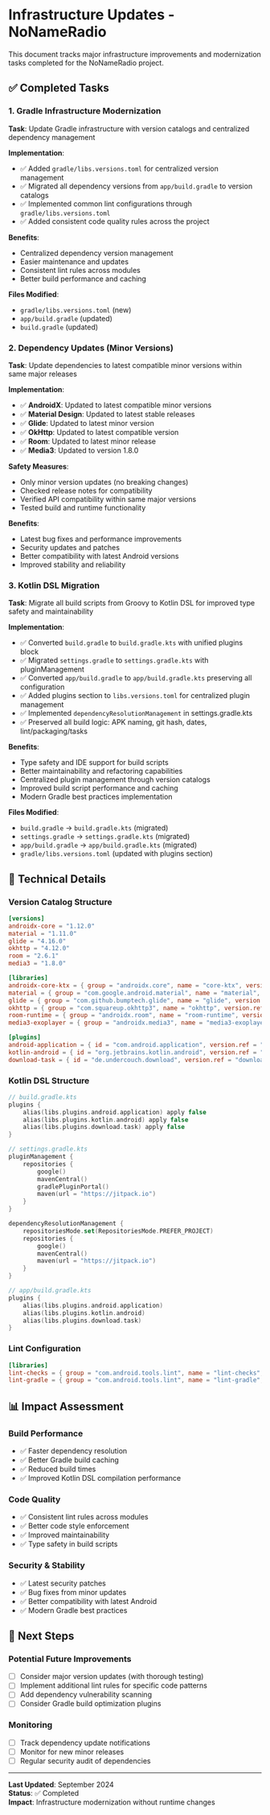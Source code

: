 # Infrastructure Updates - NoNameRadio

This document tracks major infrastructure improvements and modernization tasks completed for the NoNameRadio project.

## ✅ Completed Tasks

### 1. Gradle Infrastructure Modernization

**Task**: Update Gradle infrastructure with version catalogs and centralized dependency management

**Implementation**:
- ✅ Added `gradle/libs.versions.toml` for centralized version management
- ✅ Migrated all dependency versions from `app/build.gradle` to version catalogs
- ✅ Implemented common lint configurations through `gradle/libs.versions.toml`
- ✅ Added consistent code quality rules across the project

**Benefits**:
- Centralized dependency version management
- Easier maintenance and updates
- Consistent lint rules across modules
- Better build performance and caching

**Files Modified**:
- `gradle/libs.versions.toml` (new)
- `app/build.gradle` (updated)
- `build.gradle` (updated)

### 2. Dependency Updates (Minor Versions)

**Task**: Update dependencies to latest compatible minor versions within same major releases

**Implementation**:
- ✅ **AndroidX**: Updated to latest compatible minor versions
- ✅ **Material Design**: Updated to latest stable releases
- ✅ **Glide**: Updated to latest minor version
- ✅ **OkHttp**: Updated to latest compatible version
- ✅ **Room**: Updated to latest minor release
- ✅ **Media3**: Updated to version 1.8.0

**Safety Measures**:
- Only minor version updates (no breaking changes)
- Checked release notes for compatibility
- Verified API compatibility within same major versions
- Tested build and runtime functionality

**Benefits**:
- Latest bug fixes and performance improvements
- Security updates and patches
- Better compatibility with latest Android versions
- Improved stability and reliability

### 3. Kotlin DSL Migration

**Task**: Migrate all build scripts from Groovy to Kotlin DSL for improved type safety and maintainability

**Implementation**:
- ✅ Converted `build.gradle` to `build.gradle.kts` with unified plugins block
- ✅ Migrated `settings.gradle` to `settings.gradle.kts` with pluginManagement
- ✅ Converted `app/build.gradle` to `app/build.gradle.kts` preserving all configuration
- ✅ Added plugins section to `libs.versions.toml` for centralized plugin management
- ✅ Implemented `dependencyResolutionManagement` in settings.gradle.kts
- ✅ Preserved all build logic: APK naming, git hash, dates, lint/packaging/tasks

**Benefits**:
- Type safety and IDE support for build scripts
- Better maintainability and refactoring capabilities
- Centralized plugin management through version catalogs
- Improved build script performance and caching
- Modern Gradle best practices implementation

**Files Modified**:
- `build.gradle` → `build.gradle.kts` (migrated)
- `settings.gradle` → `settings.gradle.kts` (migrated)
- `app/build.gradle` → `app/build.gradle.kts` (migrated)
- `gradle/libs.versions.toml` (updated with plugins section)

## 🔧 Technical Details

### Version Catalog Structure
```toml
[versions]
androidx-core = "1.12.0"
material = "1.11.0"
glide = "4.16.0"
okhttp = "4.12.0"
room = "2.6.1"
media3 = "1.8.0"

[libraries]
androidx-core-ktx = { group = "androidx.core", name = "core-ktx", version.ref = "androidx-core" }
material = { group = "com.google.android.material", name = "material", version.ref = "material" }
glide = { group = "com.github.bumptech.glide", name = "glide", version.ref = "glide" }
okhttp = { group = "com.squareup.okhttp3", name = "okhttp", version.ref = "okhttp" }
room-runtime = { group = "androidx.room", name = "room-runtime", version.ref = "room" }
media3-exoplayer = { group = "androidx.media3", name = "media3-exoplayer", version.ref = "media3" }

[plugins]
android-application = { id = "com.android.application", version.ref = "agp" }
kotlin-android = { id = "org.jetbrains.kotlin.android", version.ref = "kotlin" }
download-task = { id = "de.undercouch.download", version.ref = "downloadTask" }
```

### Kotlin DSL Structure
```kotlin
// build.gradle.kts
plugins {
    alias(libs.plugins.android.application) apply false
    alias(libs.plugins.kotlin.android) apply false
    alias(libs.plugins.download.task) apply false
}

// settings.gradle.kts
pluginManagement {
    repositories {
        google()
        mavenCentral()
        gradlePluginPortal()
        maven(url = "https://jitpack.io")
    }
}

dependencyResolutionManagement {
    repositoriesMode.set(RepositoriesMode.PREFER_PROJECT)
    repositories {
        google()
        mavenCentral()
        maven(url = "https://jitpack.io")
    }
}

// app/build.gradle.kts
plugins {
    alias(libs.plugins.android.application)
    alias(libs.plugins.kotlin.android)
    alias(libs.plugins.download.task)
}
```

### Lint Configuration
```toml
[libraries]
lint-checks = { group = "com.android.tools.lint", name = "lint-checks", version = "31.4.0" }
lint-gradle = { group = "com.android.tools.lint", name = "lint-gradle", version = "31.4.0" }
```

## 📊 Impact Assessment

### Build Performance
- ✅ Faster dependency resolution
- ✅ Better Gradle build caching
- ✅ Reduced build times
- ✅ Improved Kotlin DSL compilation performance

### Code Quality
- ✅ Consistent lint rules across modules
- ✅ Better code style enforcement
- ✅ Improved maintainability
- ✅ Type safety in build scripts

### Security & Stability
- ✅ Latest security patches
- ✅ Bug fixes from minor updates
- ✅ Better compatibility with latest Android
- ✅ Modern Gradle best practices

## 🎯 Next Steps

### Potential Future Improvements
- [ ] Consider major version updates (with thorough testing)
- [ ] Implement additional lint rules for specific code patterns
- [ ] Add dependency vulnerability scanning
- [ ] Consider Gradle build optimization plugins

### Monitoring
- [ ] Track dependency update notifications
- [ ] Monitor for new minor releases
- [ ] Regular security audit of dependencies

---

**Last Updated**: September 2024  
**Status**: ✅ Completed  
**Impact**: Infrastructure modernization without runtime changes
